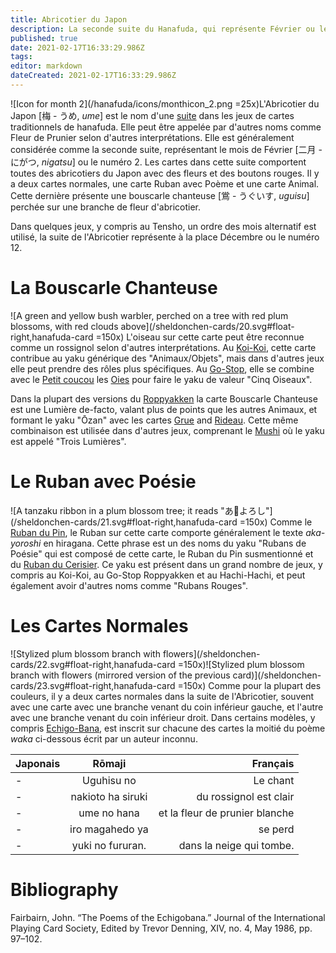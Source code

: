 ```yaml
---
title: Abricotier du Japon
description: La seconde suite du Hanafuda, qui représente Février ou le numéro 2
published: true
date: 2021-02-17T16:33:29.986Z
tags: 
editor: markdown
dateCreated: 2021-02-17T16:33:29.986Z
---
```


![Icon for month 2](/hanafuda/icons/monthicon_2.png =25x)L'Abricotier du Japon [梅 - うめ, *ume*] est le nom d'une [suite](/fr/hanafuda/guide/suites) dans les jeux de cartes traditionnels de hanafuda. Elle peut être appelée par d'autres noms comme Fleur de Prunier selon d'autres interprétations. Elle est généralement considérée comme la seconde suite, représentant le mois de Février [二月 - にがつ, *nigatsu*] ou le numéro 2. Les cartes dans cette suite comportent toutes des abricotiers du Japon avec des fleurs et des boutons rouges. Il y a deux cartes normales, une carte Ruban avec Poème et une carte Animal. Cette dernière présente une bouscarle chanteuse [鴬 - うぐいす, *uguisu*] perchée sur une branche de fleur d'abricotier. 

Dans quelques jeux, y compris au Tensho, un ordre des mois alternatif est utilisé, la suite de l'Abricotier représente à la place Décembre ou le numéro 12. 

# La Bouscarle Chanteuse
![A green and yellow bush warbler, perched on a tree with red plum blossoms, with red clouds above](/sheldonchen-cards/20.svg#float-right,hanafuda-card =150x) L'oiseau sur cette carte peut être reconnue comme un rossignol selon d'autres interprétations. Au [Koi-Koi](/en/hanafuda/games/koi-koi), cette carte contribue au yaku générique des "Animaux/Objets", mais dans d'autres jeux elle peut prendre des rôles plus spécifiques. Au [Go-Stop](/en/hanafuda/games/go-stop), elle se combine avec le [Petit coucou](/en/hanafuda/suits/wisteria#cuckoo-with-crescent-moon) les [Oies](/en/hanafuda/suits/susuki-grass#geese) pour faire le yaku de valeur "Cinq Oiseaux". 

Dans la plupart des versions du [Roppyakken](/en/hanafuda/games/roppyakken) la carte Bouscarle Chanteuse est une Lumière de-facto, valant plus de points que les autres Animaux, et formant le yaku "Ōzan" avec les cartes [Grue](/en/hanafuda/suits/pine#crane-with-sun) and [Rideau](/en/hanafuda/suits/cherry-blossom#flower-viewing-curtain). Cette même combinaison est utilisée dans d'autres jeux, comprenant le [Mushi](/fr/hanafuda/games/mushi) où le yaku est appelé "Trois Lumières". 

# Le Ruban avec Poésie
![A tanzaku ribbon in a plum blossom tree; it reads "あ𛀙よろし"](/sheldonchen-cards/21.svg#float-right,hanafuda-card =150x) Comme le [Ruban du Pin](/en/hanafuda/suits/pine#poetry-ribbon), le Ruban sur cette carte comporte généralement le texte *aka-yoroshi* en hiragana. Cette phrase est un des noms du yaku "Rubans de Poésie" qui est composé de cette carte, le Ruban du Pin susmentionné et du [Ruban du Cerisier](/en/hanafuda/suits/cherry-blossom#poetry-ribbon). Ce yaku est présent dans un grand nombre de jeux, y compris au Koi-Koi, au Go-Stop Roppyakken et au Hachi-Hachi, et peut également avoir d'autres noms comme "Rubans Rouges". 

# Les Cartes Normales
![Stylized plum blossom branch with flowers](/sheldonchen-cards/22.svg#float-right,hanafuda-card =150x)![Stylized plum blossom branch with flowers (mirrored version of the previous card)](/sheldonchen-cards/23.svg#float-right,hanafuda-card =150x) Comme pour la plupart des couleurs, il y a deux cartes normales dans la suite de l'Abricotier, souvent avec une carte avec une branche venant du coin inférieur gauche, et l'autre avec une branche venant du coin inférieur droit.  Dans certains modèles, y compris [Echigo-Bana](/en/hanafuda/patterns/echigobana), est inscrit sur chacune des cartes la moitié du poème *waka* ci-dessous écrit par un auteur inconnu.

|Japonais|Rōmaji|Français|
|:---|:---:|---:|
|-|Uguhisu no|Le chant|
|-|nakioto ha siruki|du rossignol est clair|
|-|ume no hana|et la fleur de prunier blanche|
|-|iro magahedo ya|se perd|
|-|yuki no fururan.|dans la neige qui tombe.|
# Bibliography
Fairbairn, John. “The Poems of the Echigobana.” Journal of the International Playing Card Society, Edited by Trevor Denning, XIV, no. 4, May 1986, pp. 97–102. 